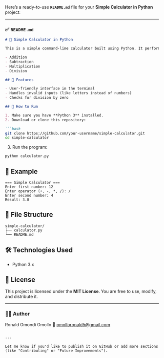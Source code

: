 Here’s a ready-to-use **`README.md`** file for your **Simple Calculator in Python** project:

---

### ✅ `README.md`

````markdown
# 🧮 Simple Calculator in Python

This is a simple command-line calculator built using Python. It performs basic arithmetic operations:

- Addition
- Subtraction
- Multiplication
- Division

## 📌 Features

- User-friendly interface in the terminal
- Handles invalid inputs (like letters instead of numbers)
- Checks for division by zero

## 🚀 How to Run

1. Make sure you have **Python 3** installed.
2. Download or clone this repository:

```bash
git clone https://github.com/your-username/simple-calculator.git
cd simple-calculator
````

3. Run the program:

```bash
python calculator.py
```

## 📝 Example

```
=== Simple Calculator ===
Enter first number: 12
Enter operator (+, -, *, /): /
Enter second number: 4
Result: 3.0
```

## 📁 File Structure

```
simple-calculator/
├── calculator.py
└── README.md
```

## 🛠️ Technologies Used

* Python 3.x

## 📄 License

This project is licensed under the **MIT License**. You are free to use, modify, and distribute it.

---

### 👨‍💻 Author

Ronald Omondi Omollo
📧 [omolloronald5@gmail.com](mailto:omolloronald5@gmail.com)

```

---

Let me know if you'd like to publish it on GitHub or add more sections (like "Contributing" or "Future Improvements").
```

